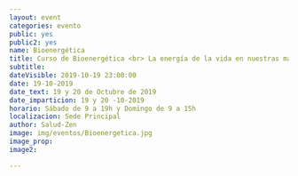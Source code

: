 ```yaml
---
layout: event
categories: evento
public: yes
public2: yes
name: Bioenergética
title: Curso de Bioenergética <br> La energía de la vida en nuestras manos.
subtitle:
dateVisible: 2019-10-19 23:00:00
date: 19-10-2019
date_text: 19 y 20 de Octubre de 2019
date_imparticion: 19 y 20 -10-2019
horario: Sábado de 9 a 19h y Domingo de 9 a 15h
localizacion: Sede Principal
author: Salud-Zen
image: img/eventos/Bioenergetica.jpg
image_prop:
image2:

---
```

